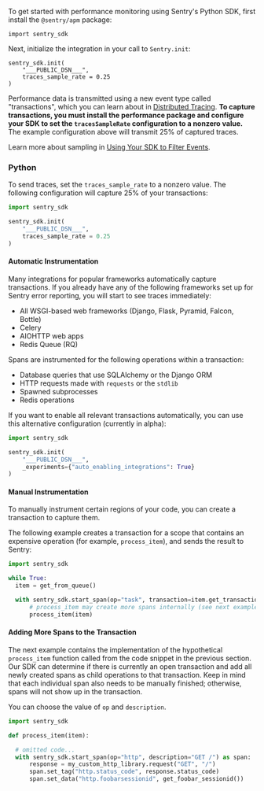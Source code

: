 To get started with performance monitoring using Sentry's Python SDK, first install the `@sentry/apm` package:

```
import sentry_sdk
```

Next, initialize the integration in your call to `Sentry.init`:

```
sentry_sdk.init(
    "___PUBLIC_DSN___", 
    traces_sample_rate = 0.25
)
```

Performance data is transmitted using a new event type called "transactions", which you can learn about in [Distributed Tracing](/performance-monitoring/distributed-tracing/#traces-transactions-and-spans). **To capture transactions, you must install the performance package and configure your SDK to set the `tracesSampleRate` configuration to a nonzero value.** The example configuration above will transmit 25% of captured traces.

Learn more about sampling in [Using Your SDK to Filter Events](/error-reporting/configuration/filtering/).

### Python

To send traces, set the `traces_sample_rate` to a nonzero value. The following configuration will capture 25% of your transactions:

```python
import sentry_sdk

sentry_sdk.init(
    "___PUBLIC_DSN___", 
    traces_sample_rate = 0.25
)
```

#### Automatic Instrumentation

Many integrations for popular frameworks automatically capture transactions. If you already have any of the following frameworks set up for Sentry error reporting, you will start to see traces immediately:

- All WSGI-based web frameworks (Django, Flask, Pyramid, Falcon, Bottle)
- Celery
- AIOHTTP web apps
- Redis Queue (RQ)

Spans are instrumented for the following operations within a transaction:

- Database queries that use SQLAlchemy or the Django ORM
- HTTP requests made with `requests` or the `stdlib`
- Spawned subprocesses
- Redis operations

If you want to enable all relevant transactions automatically, you can use this alternative configuration (currently in alpha):

```python
import sentry_sdk

sentry_sdk.init(
    "___PUBLIC_DSN___",
    _experiments={"auto_enabling_integrations": True}
)
```

#### Manual Instrumentation

To manually instrument certain regions of your code, you can create a transaction to capture them.

The following example creates a transaction for a scope that contains an expensive operation (for example, `process_item`), and sends the result to Sentry:

```python
import sentry_sdk

while True:
  item = get_from_queue()

  with sentry_sdk.start_span(op="task", transaction=item.get_transaction()):
      # process_item may create more spans internally (see next examples)
      process_item(item)
```

#### Adding More Spans to the Transaction

The next example contains the implementation of the hypothetical `process_item` function called from the code snippet in the previous section. Our SDK can determine if there is currently an open transaction and add all newly created spans as child operations to that transaction. Keep in mind that each individual span also needs to be manually finished; otherwise, spans will not show up in the transaction.

You can choose the value of `op` and `description`.

```python
import sentry_sdk

def process_item(item):

  # omitted code...
  with sentry_sdk.start_span(op="http", description="GET /") as span:
      response = my_custom_http_library.request("GET", "/")
      span.set_tag("http.status_code", response.status_code)
      span.set_data("http.foobarsessionid", get_foobar_sessionid())
```
